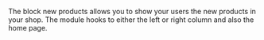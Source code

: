 The block new products allows you to show your users the new products in your shop. The module hooks to either the left or right column and also the home page.